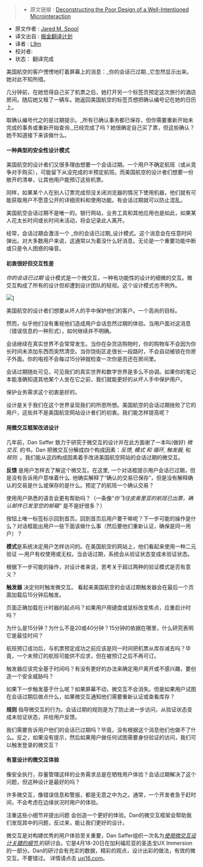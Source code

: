 >* 原文链接 : [Deconstructing the Poor Design of a Well-Intentioned Microinteraction](https://medium.com/ux-immersion-interactions/deconstructing-the-poor-design-of-a-well-intentioned-microinteraction-e667e022e628#.u41e59zgi)
* 原文作者 : [Jared M. Spool](https://medium.com/@jmspool)
* 译文出自 : [掘金翻译计划](https://github.com/xitu/gold-miner)
* 译者 : [L9m](https://github.com/L9m)
* 校对者: 
* 状态： 翻译完成

美国航空的客户愣愣地盯着屏幕上的消息：_你的会话已过期._它忽然显示出来。她对此不知所措。

几分钟前，在她觉得自己买了机票之后，她打开另一个标签页预定这次旅行的酒店房间。随后她又租了一辆车。她返回美国航空的标签页想把确认编号记在她的日历上。

取确认编号代之的是过期提示。_所有已确认事务都已保存，但你需要重新开始未完成的事务或重新开始查询._已经完成了吗？她很确定自己买了票，但这些确认？她不知道接下来该做什么。

#### 一种典型的安全性设计模式

美国航空的设计者们又很多理由想要一个会话过期。一个用户不确定航班（或从竞争对手购买），可能留下从没完成的半预定航班。而美国航空的设计者们想要一份敞开的清单，让其他用户能预订这些机票。

同样，如果某个人在别人订票完成但没关闭浏览器的情况下使用机器，他们就有可能获取用户不愿意公开的详细资料和使用功能。有会话过期就可以防止混乱。

美国航空会话过期不是唯一的。银行网站，业务工具和其他应用也是如此，如果某人花太长时间或长时间未活动，将会记录此人离开。

经常，会话过期会激活一个 _你的会话已过期_设计模式。这个消息会在任意时间弹出。对大多数用户来说，这通常以为着没什么好消息。无论是一个重要功能中断或只是令人困惑的噪音。

#### 初衷很好但交互性差

_你的会话已过期_ 设计模式是一个微交互，一种有功能性的设计的细微的交互。微交互构成了所有的设计但却遭到设计团队的轻视。这个设计模式也不例外。

![](https://cdn-images-1.medium.com/max/600/1*h11V6a7RWk1PxpVMzp1z9A.jpeg)]

美国航空的设计者们想要从坏人的手中保护他们的客户。一个高尚的目标。

然而，似乎他们没有重视他们造成用户会话忽然过期的体验。当用户面对这消息（错误信息的一种形式），如何继续并不明确。

会话继续在真实世界不会常常发生。当你在杂货店购物时，你的购物车不会因为你长时间未添加东西而突然清空。当你饶街区走很长一段路时，不会自动被锁在你房子外面。你的电视不会每过15分钟就检查一次你是否还在房间里。

会话过期随处可见，可见我们的真实世界和数字世界是多么不协调。如果你的笔记本能准确知道其他某个人坐在它之前，我们就能更好的从坏人手中保护用户。

保护业务需求这个初衷是好的。

设计是关于我们在这个世界呈现我们的所思所想。美国航空的会话过期挫败了它的用户，这些并不是美国航空网站设计者们的初衷。我们能怎样提高呢？

#### 用微交互框架改进设计

几年前，Dan Saffer 致力于研究于微交互的设计并在此方面谢了一本叫(做好) _微交互._ 的书。Dan 把微交互分解成四个构成因素：_反馈, 模式 和 循环, 触发器,_ 和 _规则._ 。我们能从这四构成因素着手改进美国航空网站的会话过期的微交互。

**反馈** 是用户怎样去了解这个微交互。在这里, 一个对话框提示用户会话已过期，但是没有告诉用户意味着什么. 他确实解释了“确认的交易已保存”，但是没有解释确认的交易是什么或保存的是什么。预定了的航班一个确认交易？

使用用户熟悉的语言会更有帮助吗？（一条像“_你飞往皮奥里亚的航班已出票，确认邮件已发至您的邮箱”_ 是不是好很多？）

按钮上唯一标签标示回到首页。回到首页后用户要干嘛呢？下一步可能的操作是什么？对话框能出用户一些下面该做什么事（然后要他们重新认证，确保是同一用户）？

**模式**是系统决定用户怎样访问的。在美国航空的网站上，他们看起来使用一种二元验证 — 用户有权使用或无权。当会话过期，系统会从验证状态变成未验证状态。

根据下一步可能的操作，对设计者来说，思考关于超过两种的验证模式是否有意义？

**触发器** 决定何时触发微交互。 看起来美国航空的会话过期触发器会在最后一个页面加载后15分钟后触发。

页面正确加载在计时器的起点吗？如果用户用键盘或鼠标改变焦点，应重启计时吗？

为什么是15分钟？为什么不是20或40分钟？15分钟的依据在哪里，什么研究表明它是最佳时间？

航班预订成功后，与机票预定成功之前应该是同一时间把机票从库存减去吗？毕竟，一个未预订的航班可能供不应求，但在被预订之后不再可订。

触发器应该完全基于时间吗？有没有更好的办法来确定用户离开或不感兴趣，要创造一个安全威胁吗？

如果下一步触发基于什么呢？如果屏幕不动，微交互不会消失。但是如果用户试图在会话过期后做点什么，如果微交互通知他们需要重新认证或查看库存？

**规则** 指导微交互的行为。会话过期的规则是为了防止进一步访问，从验证状态变成未验证状态，并给用户反馈。

我们需要告诉用户他们的会话已过期吗？毕竟，没有根据这个消息他们也做不了什么。反之，如果没有提示，然后如果用户做任何试图需要身份验证的访问，我们可以触发登录的微交互？

#### 有意设计的微交互体验

像安全执行，存量管理这样的业务需求总是在牺牲用户体验？会话过期解决了这个问题，但这种设计是最好的吗？

许多微交互，像错误信息和警报，都是无意之中为之。通常，一个开发者急于赶时间，不会考虑在边缘状况时用户的体验。

注重这些小细节并提出问题 会创造一个更好的体验。Dan的微交互框架会帮助我们发现其中的问题，反过来，能让我们更好的设计。

微交互是对构建优秀的用户体验至关重要，Dan Saffer组织一次名为[_使用微交互设计关键的细节_.](https://uxi16.uie.com/workshops/designing-the-critical-details-using-microinteractions?src=workshop-desc)的研讨会。它是4月18-20日在加利福尼亚的圣迭戈UX Immersion的一部分。Dan的研讨会有充实的数据，精彩的观点，设计出彩的做法，有效的微交互。不要错过。 详情请点击 [uxi16.com](https://uxi16.uie.com/#designing-the-critical-details-using-microinteractions)。

